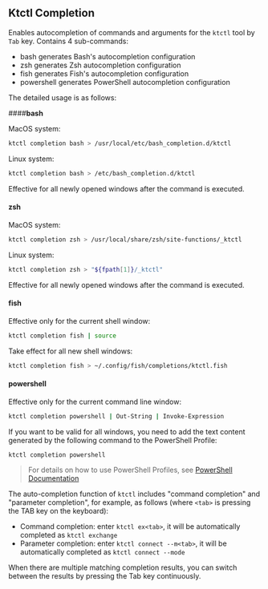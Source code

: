 Ktctl Completion
---

Enables autocompletion of commands and arguments for the `ktctl` tool by `Tab` key. Contains 4 sub-commands:

- bash       generates Bash's autocompletion configuration
- zsh        generates Zsh autocompletion configuration
- fish       generates Fish's autocompletion configuration
- powershell generates PowerShell autocompletion configuration

The detailed usage is as follows:

<!-- tabs:start -->

####**bash**

MacOS system:

```bash
ktctl completion bash > /usr/local/etc/bash_completion.d/ktctl
````

Linux system:

```bash
ktctl completion bash > /etc/bash_completion.d/ktctl
````

Effective for all newly opened windows after the command is executed.

#### **zsh**

MacOS system:

```bash
ktctl completion zsh > /usr/local/share/zsh/site-functions/_ktctl
````

Linux system:

```bash
ktctl completion zsh > "${fpath[1]}/_ktctl"
````

Effective for all newly opened windows after the command is executed.

#### **fish**

Effective only for the current shell window:

```bash
ktctl completion fish | source
````

Take effect for all new shell windows:

```bash
ktctl completion fish > ~/.config/fish/completions/ktctl.fish
````

#### **powershell**

Effective only for the current command line window:

```bash
ktctl completion powershell | Out-String | Invoke-Expression
````

If you want to be valid for all windows, you need to add the text content generated by the following command to the PowerShell Profile:

```bash
ktctl completion powershell
````

> For details on how to use PowerShell Profiles, see [PowerShell Documentation](https://docs.microsoft.com/en-us/powershell/scripting/windows-powershell/ise/how-to-use-profiles-in-windows-powershell-ise)

<!-- tabs:end -->

The auto-completion function of `ktctl` includes "command completion" and "parameter completion", for example, as follows (where `<tab>` is pressing the TAB key on the keyboard):

- Command completion: enter `ktctl ex<tab>`, it will be automatically completed as `ktctl exchange`
- Parameter completion: enter `ktctl connect --m<tab>`, it will be automatically completed as `ktctl connect --mode`

When there are multiple matching completion results, you can switch between the results by pressing the Tab key continuously.
